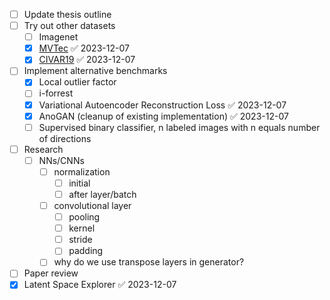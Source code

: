 - [ ] Update thesis outline
- [ ] Try out other datasets
	- [ ] Imagenet
	- [x] [MVTec](https://www.mvtec.com/company/research/datasets/mvtec-ad/) ✅ 2023-12-07
	- [x] [CIVAR19](https://www.cs.toronto.edu/~kriz/cifar.html) ✅ 2023-12-07
- [ ] Implement alternative benchmarks
	- [x] Local outlier factor
	- [ ] i-forrest
	- [x] Variational Autoencoder Reconstruction Loss ✅ 2023-12-07
	- [x] AnoGAN (cleanup of existing implementation) ✅ 2023-12-07
	- [ ] Supervised binary classifier, n labeled images with n equals number of directions 
- [ ] Research
	- [ ] NNs/CNNs
		- [ ] normalization
			- [ ] initial
			- [ ] after layer/batch
		- [ ] convolutional layer
			- [ ] pooling		
			- [ ] kernel
			- [ ] stride
			- [ ] padding
		- [ ] why do we use transpose layers in generator?
- [ ] Paper review
- [x] Latent Space Explorer ✅ 2023-12-07
